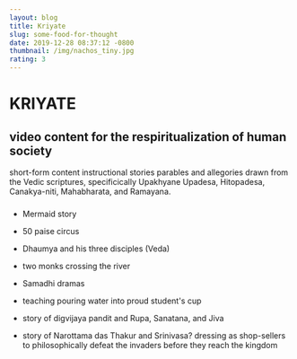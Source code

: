```yaml
---
layout: blog
title: Kriyate
slug: some-food-for-thought
date: 2019-12-28 08:37:12 -0800
thumbnail: /img/nachos_tiny.jpg
rating: 3
---
```


# KRIYATE

## video content for the respiritualization of human society

short-form content
instructional stories
parables and allegories drawn from the Vedic scriptures, specificically Upakhyane Upadesa, Hitopadesa, Canakya-niti, Mahabharata, and Ramayana.

###

- Mermaid story
- 50 paise circus
- Dhaumya and his three disciples (Veda)
- two monks crossing the river
- Samadhi dramas
- teaching pouring water into proud student's cup

- story of digvijaya pandit and Rupa, Sanatana, and Jiva

- story of Narottama das Thakur and Srinivasa? dressing as shop-sellers to philosophically defeat the invaders before they reach the kingdom
